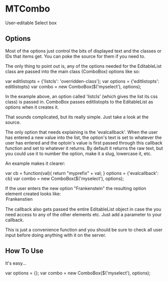 
MTCombo
==========
User-editable Select box


Options
--------

Most of the options just control the bits of displayed text and the
classes or IDs that items get. You can poke the source for them if 
you need to. 

The only thing to point out is, any of the options needed for the
EditableList class are passed into the main class (ComboBox) options
like so:

var editlistopts = {'listcls': 'overridden-class'};
var options = {'editlistopts': editlistopts}
var combo = new ComboBox($('myselect'), options);

In the example above, an option called 'listcls' (which gives the list
its css class) is passed in. ComboBox passes editlistopts to the EditableList
as options when it creates it.

That sounds complicated, but its really simple. Just take a look at the source.

The only option that needs explaining is the 'evalcallback'.
When the user has entered a new value into the list, the option's
text  is set to whatever the user has entered and the optoin's
value is first passed through this callback function and set to whatever it
returns. By default it returns the raw text, but you could use it to number
the option, make it a slug, lowercase it, etc.

An example makes it clearer: 

var cb = function(val){
    return "myprefix" + val;
}
options = {'evalcallback': cb}
var combo = new ComboBox($('myselect'), options);

If the user enters the new option "Frankenstein" the resulting option
element created looks like: <option value="myprefixFrankenstien">Frankenstien</option>

The callback also gets passed the entire EditableList object in case the you need access
to any of the other elements etc. Just add a parameter to your callback.

This is just a convenience function and you should be sure to check all user input before
doing anything with it on the server.


How To Use
----------

It's easy...

var options = {};
var combo = new ComboBox($('myselect'), options);
